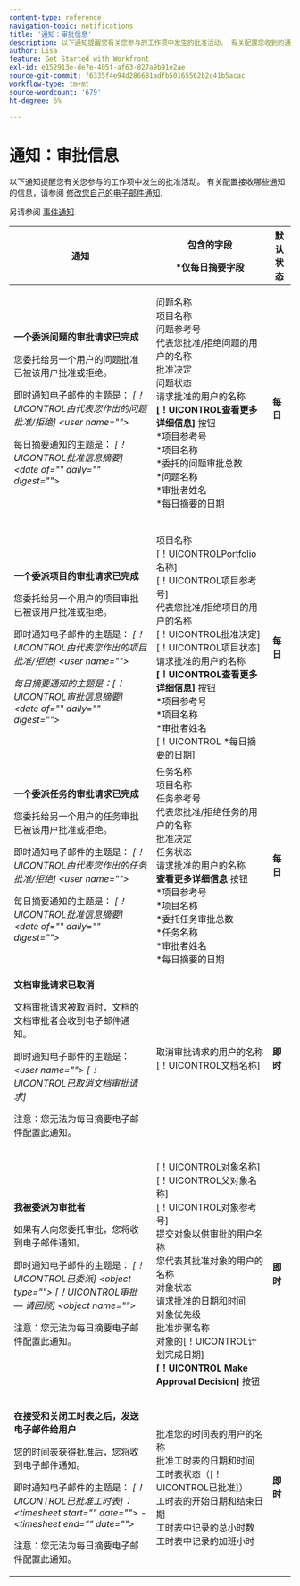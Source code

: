 ```yaml
---
content-type: reference
navigation-topic: notifications
title: '通知：审批信息'
description: 以下通知提醒您有关您参与的工作项中发生的批准活动。 有关配置您收到的通知的信息，请参阅修改您自己的电子邮件通知。
author: Lisa
feature: Get Started with Workfront
exl-id: e152913e-de7e-405f-af63-827a9b91e2ae
source-git-commit: f6335f4e94d286681adfb50165562b2c41b5acac
workflow-type: tm+mt
source-wordcount: '679'
ht-degree: 6%

---
```


# 通知：审批信息

以下通知提醒您有关您参与的工作项中发生的批准活动。 有关配置接收哪些通知的信息，请参阅 [修改您自己的电子邮件通知](../../workfront-basics/using-notifications/activate-or-deactivate-your-own-event-notifications.md).

另请参阅 [事件通知](../../workfront-basics/using-notifications/event-notifications.md).

<table style="table-layout:auto"> 
 <col> 
 <col> 
 <col> 
 <thead> 
  <tr> 
   <th>通知</th> 
   <th> <p>包含的字段 </p> <p> *仅每日摘要字段</p> </th> 
   <th>默认状态</th> 
  </tr> 
 </thead> 
 <tbody> 
  <tr> 
   <td> <p><strong>一个委派问题的审批请求已完成</strong> </p> <p>您委托给另一个用户的问题批准已被该用户批准或拒绝。</p> <p>即时通知电子邮件的主题是： <em>[！UICONTROL由代表您作出的问题批准/拒绝] &lt;user name=""&gt;</em></p> <p>每日摘要通知的主题是：<em> [！UICONTROL批准信息摘要] &lt;date of="" daily="" digest=""&gt;</em></p> </td> 
   <td> <p>问题名称<br>项目名称<br>问题参考号<br>代表您批准/拒绝问题的用户的名称<br>批准决定<br>问题状态<br>请求批准的用户的名称<br><strong>[！UICONTROL查看更多详细信息]</strong> 按钮<br>*项目参考号<br>*项目名称<br>*委托的问题审批总数<br>*问题名称<br>*审批者姓名<br>*每日摘要的日期<br><br></p> </td> 
   <td><strong>每日</strong> </td> 
  </tr> 
  <tr> 
   <td> <p><strong>一个委派项目的审批请求已完成</strong> </p> <p>您委托给另一个用户的项目审批已被该用户批准或拒绝。</p> <p>即时通知电子邮件的主题是： <em>[！UICONTROL由代表您作出的项目批准/拒绝] &lt;user name=""&gt;</em></p> <p><em>每日摘要通知的主题是：[！UICONTROL审批信息摘要] &lt;date of="" daily="" digest=""&gt;</em> </p> </td> 
   <td> 项目名称<br>[！UICONTROLPortfolio名称]<br>[！UICONTROL项目参考号]<br>代表您批准/拒绝项目的用户的名称<br>[！UICONTROL批准决定]<br>[！UICONTROL项目状态]<br>请求批准的用户的名称<br><strong>[！UICONTROL查看更多详细信息]</strong> 按钮<br>*项目参考号<br>*项目名称<br>*审批者姓名<br>[！UICONTROL *每日摘要的日期]<br></td> 
   <td><strong>每日</strong> </td> 
  </tr> 
  <tr> 
   <td> <p><strong>一个委派任务的审批请求已完成</strong> </p> <p>您委托给另一个用户的任务审批已被该用户批准或拒绝。</p> <p>即时通知电子邮件的主题是： <em>[！UICONTROL由代表您作出的任务批准/拒绝] &lt;user name=""&gt;</em></p> <p>每日摘要通知的主题是：<em> [！UICONTROL批准信息摘要] &lt;date of="" daily="" digest=""&gt;</em></p> </td> 
   <td> 任务名称<br>项目名称<br>任务参考号<br>代表您批准/拒绝任务的用户的名称<br>批准决定<br>任务状态<br>请求批准的用户的名称<br><strong>查看更多详细信息</strong> 按钮<br>*项目参考号<br>*项目名称<br>*委托任务审批总数<br>*任务名称<br>*审批者姓名<br>*每日摘要的日期<br></td> 
   <td><strong>每日</strong> </td> 
  </tr> 
  <tr> 
   <td> <p><strong>文档审批请求已取消</strong> </p> <p>文档审批请求被取消时，文档的文档审批者会收到电子邮件通知。</p> <p>即时通知电子邮件的主题是： <em>&lt;user name=""&gt; [！UICONTROL已取消文档审批请求]</em></p> <p> <p>注意：您无法为每日摘要电子邮件配置此通知。</p> </p> </td> 
   <td> 取消审批请求的用户的名称<br>[！UICONTROL文档名称] </td> 
   <td><strong>即时</strong> </td> 
  </tr> 
  <tr> 
   <td> <p><strong>我被委派为审批者</strong> </p> <p>如果有人向您委托审批，您将收到电子邮件通知。 </p> <p>即时通知电子邮件的主题是： <em>[！UICONTROL已委派] &lt;object type=""&gt; [！UICONTROL审批 — 请回顾] &lt;object name=""&gt;</em></p> <p> <p>注意：您无法为每日摘要电子邮件配置此通知。</p> </p> </td> 
   <td> <p>[！UICONTROL对象名称]<br>[！UICONTROL父对象名称]<br>[！UICONTROL对象参考号]<br>提交对象以供审批的用户名称<br>您代表其批准对象的用户的名称<br>对象状态<br>请求批准的日期和时间<br>对象优先级<br>批准步骤名称<br>对象的[！UICONTROL计划完成日期]<br><strong>[！UICONTROL Make Approval Decision]</strong> 按钮</p> </td> 
   <td><strong>即时</strong> </td> 
  </tr> 
  <tr> 
   <td> <p><strong>在接受和关闭工时表之后，发送电子邮件给用户</strong> </p> <p>您的时间表获得批准后，您将收到电子邮件通知。</p> <p>即时通知电子邮件的主题是： <em>[！UICONTROL已批准工时表]： &lt;timesheet start="" date=""&gt; - &lt;timesheet end="" date=""&gt;</em></p> <p> <p>注意：您无法为每日摘要电子邮件配置此通知。</p> </p> </td> 
   <td> 批准您的时间表的用户的名称<br>批准工时表的日期和时间<br>工时表状态（[！UICONTROL已批准]）<br>工时表的开始日期和结束日期<br>工时表中记录的总小时数<br>工时表中记录的加班小时 </td> 
   <td><strong>即时</strong> </td> 
  </tr> 
 </tbody> 
</table>
